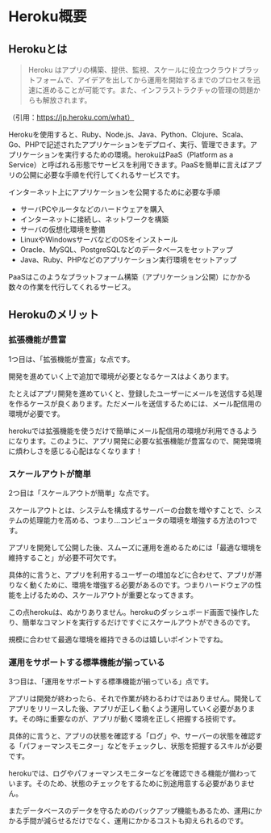 # Heroku概要

## Herokuとは
>Heroku はアプリの構築、提供、監視、スケールに役立つクラウドプラットフォームで、アイデアを出してから運用を開始するまでのプロセスを迅速に進めることが可能です。また、インフラストラクチャの管理の問題からも解放されます。

（引用：https://jp.heroku.com/what）

Herokuを使用すると、Ruby、Node.js、Java、Python、Clojure、Scala、Go、PHPで記述されたアプリケーションをデプロイ、実行、管理できます。アプリケーションを実行するための環境。herokuはPaaS（Platform as a Service）と呼ばれる形態でサービスを利用できます。PaaSを簡単に言えばアプリの公開に必要な手順を代行してくれるサービスです。

インターネット上にアプリケーションを公開するために必要な手順

- サーバPCやルータなどのハードウェアを購入
- インターネットに接続し、ネットワークを構築
- サーバの仮想化環境を整備
- LinuxやWindowsサーバなどのOSをインストール
- Oracle、MySQL、PostgreSQLなどのデータベースをセットアップ
- Java、Ruby、PHPなどのアプリケーション実行環境をセットアップ

PaaSはこのようなプラットフォーム構築（アプリケーション公開）にかかる数々の作業を代行してくれるサービス。

## Herokuのメリット
### 拡張機能が豊富
1つ目は、「拡張機能が豊富」な点です。

開発を進めていく上で追加で環境が必要となるケースはよくあります。

たとえばアプリ開発を進めていくと、登録したユーザーにメールを送信する処理を作るケースが良くあります。ただメールを送信するためには、メール配信用の環境が必要です。

herokuでは拡張機能を使うだけで簡単にメール配信用の環境が利用できるようになります。このように、アプリ開発に必要な拡張機能が豊富なので、開発環境に煩わしさを感じる心配はなくなります！

### スケールアウトが簡単
2つ目は「スケールアウトが簡単」な点です。

スケールアウトとは、システムを構成するサーバーの台数を増やすことで、システムの処理能力を高める、つまり…コンピュータの環境を増強する方法の1つです。

アプリを開発して公開した後、スムーズに運用を進めるためには「最適な環境を維持すること」が必要不可欠です。

具体的に言うと、アプリを利用するユーザーの増加などに合わせて、アプリが滞りなく動くために、環境を増強する必要があるのです。つまりハードウェアの性能を上げるための、スケールアウトが重要となってきます。

この点herokuは、ぬかりありません。herokuのダッシュボード画面で操作したり、簡単なコマンドを実行するだけですぐにスケールアウトができるのです。

規模に合わせて最適な環境を維持できるのは嬉しいポイントですね。

### 運用をサポートする標準機能が揃っている
3つ目は、「運用をサポートする標準機能が揃っている」点です。

アプリは開発が終わったら、それで作業が終わるわけではありません。開発してアプリをリリースした後、アプリが正しく動くよう運用していく必要があります。その時に重要なのが、アプリが動く環境を正しく把握する技術です。

具体的に言うと、アプリの状態を確認する「ログ」や、サーバーの状態を確認する「パフォーマンスモニター」などをチェックし、状態を把握するスキルが必要です。

herokuでは、ログやパフォーマンスモニターなどを確認できる機能が備わっています。そのため、状態のチェックをするために別途用意する必要がありません。

またデータベースのデータを守るためのバックアップ機能もあるため、運用にかかる手間が減らせるだけでなく、運用にかかるコストも抑えられるのです。